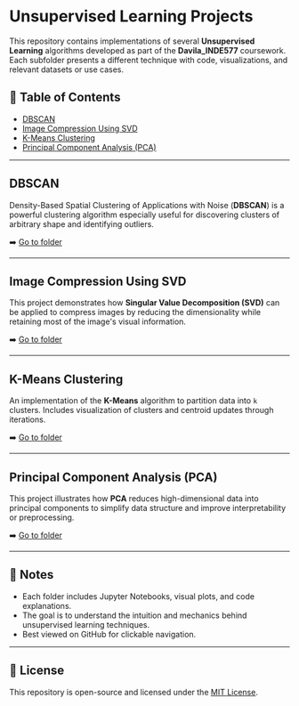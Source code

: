 # Unsupervised Learning Projects

This repository contains implementations of several **Unsupervised Learning** algorithms developed as part of the **Davila_INDE577** coursework. Each subfolder presents a different technique with code, visualizations, and relevant datasets or use cases.

## 📂 Table of Contents

- [DBSCAN](#dbscan)
- [Image Compression Using SVD](#image-compression-using-svd)
- [K-Means Clustering](#k-means-clustering)
- [Principal Component Analysis (PCA)](#principal-component-analysis-pca)

---

## DBSCAN

Density-Based Spatial Clustering of Applications with Noise (**DBSCAN**) is a powerful clustering algorithm especially useful for discovering clusters of arbitrary shape and identifying outliers.

➡️ [Go to folder](./DBSCAN)

---

## Image Compression Using SVD

This project demonstrates how **Singular Value Decomposition (SVD)** can be applied to compress images by reducing the dimensionality while retaining most of the image's visual information.

➡️ [Go to folder](./ImageCompressionUsingSVD)

---

## K-Means Clustering

An implementation of the **K-Means** algorithm to partition data into `k` clusters. Includes visualization of clusters and centroid updates through iterations.

➡️ [Go to folder](./K-MeansClustering)

---

## Principal Component Analysis (PCA)

This project illustrates how **PCA** reduces high-dimensional data into principal components to simplify data structure and improve interpretability or preprocessing.

➡️ [Go to folder](./PCA)

---

## 📝 Notes

- Each folder includes Jupyter Notebooks, visual plots, and code explanations.
- The goal is to understand the intuition and mechanics behind unsupervised learning techniques.
- Best viewed on GitHub for clickable navigation.

---

## 📄 License

This repository is open-source and licensed under the [MIT License](../LICENSE).
